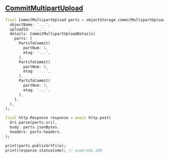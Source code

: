 ## [CommitMultipartUpload](https://docs.oracle.com/en-us/iaas/api/#/pt/objectstorage/20160918/MultipartUpload/CommitMultipartUpload)

```dart
final CommitMultipartUpload parts = objectStorage.commitMultipartUpload(
  objectName: '...',
  uploadId: '...',
  details: CommitMultipartUploadDetails(
    parts: [
      PartsToCommit(
        partNum: 1, 
        etag: '...',
      ),
      PartsToCommit(
        partNum: 2, 
        etag: '...',
      ),
      PartsToCommit(
        partNum: 3, 
        etag: '...',
      ),
    ],
  ),
);

final http.Response response = await http.post(
  Uri.parse(parts.uri),
  body: parts.jsonBytes,
  headers: parts.headers,
);

print(parts.publicUrlFile);
print(response.statusCode); // esperado 200
```